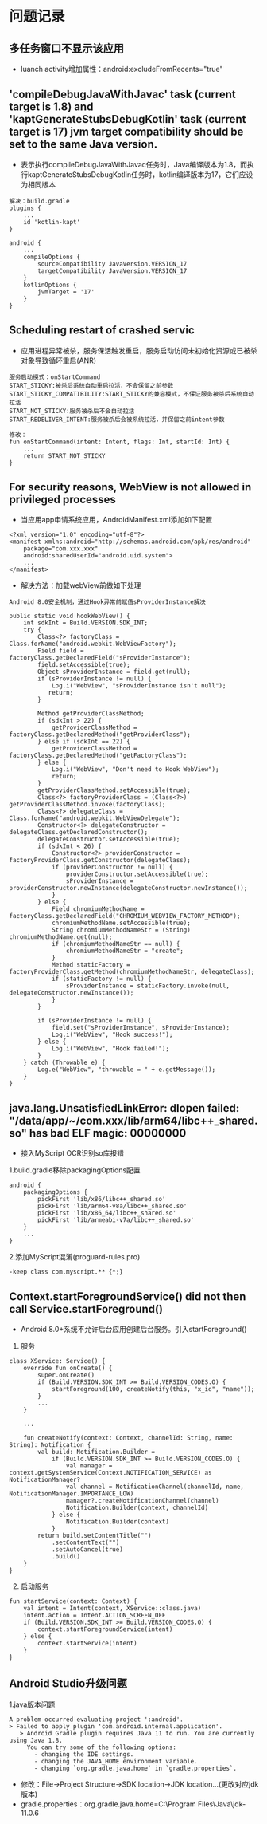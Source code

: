 # 问题记录

## 多任务窗口不显示该应用
* luanch activity增加属性：android:excludeFromRecents="true"

## 'compileDebugJavaWithJavac' task (current target is 1.8) and 'kaptGenerateStubsDebugKotlin' task (current target is 17) jvm target compatibility should be set to the same Java version.
* 表示执行compileDebugJavaWithJavac任务时，Java编译版本为1.8，而执行kaptGenerateStubsDebugKotlin任务时，kotlin编译版本为17，它们应设为相同版本
```
解决：build.gradle
plugins {
    ...
    id 'kotlin-kapt'
}

android {
    ...
    compileOptions {
        sourceCompatibility JavaVersion.VERSION_17
        targetCompatibility JavaVersion.VERSION_17
    }
    kotlinOptions {
        jvmTarget = '17'
    }
}
```

## Scheduling restart of crashed servic
* 应用进程异常被杀，服务保活触发重启，服务启动访问未初始化资源或已被杀对象导致循环重启(ANR)
```
服务启动模式：onStartCommand
START_STICKY:被杀后系统自动重启拉活，不会保留之前参数
START_STICKY_COMPATIBILITY:START_STICKY的兼容模式，不保证服务被杀后系统自动拉活
START_NOT_STICKY:服务被杀后不会自动拉活
START_REDELIVER_INTENT:服务被杀后会被系统拉活，并保留之前intent参数

修改：
fun onStartCommand(intent: Intent, flags: Int, startId: Int) {
    ...
    return START_NOT_STICKY
}
```

## For security reasons, WebView is not allowed in privileged processes
* 当应用app申请系统应用，AndroidManifest.xml添加如下配置
```
<?xml version="1.0" encoding="utf-8"?>
<manifest xmlns:android="http://schemas.android.com/apk/res/android"
    package="com.xxx.xxx"
    android:sharedUserId="android.uid.system">
    ...
</manifest>
```

* 解决方法：加载webView前做如下处理
```
Android 8.0安全机制，通过Hook异常前赋值sProviderInstance解决

public static void hookWebView() {
    int sdkInt = Build.VERSION.SDK_INT;
    try {
        Class<?> factoryClass = Class.forName("android.webkit.WebViewFactory");
        Field field = factoryClass.getDeclaredField("sProviderInstance");
        field.setAccessible(true);
        Object sProviderInstance = field.get(null);
        if (sProviderInstance != null) {
            Log.i("WebView", "sProviderInstance isn't null");
           return;
        }

        Method getProviderClassMethod;
        if (sdkInt > 22) {
            getProviderClassMethod = factoryClass.getDeclaredMethod("getProviderClass");
        } else if (sdkInt == 22) {
            getProviderClassMethod = factoryClass.getDeclaredMethod("getFactoryClass");
        } else {
            Log.i("WebView", "Don't need to Hook WebView");
            return;
        }
        getProviderClassMethod.setAccessible(true);
        Class<?> factoryProviderClass = (Class<?>) getProviderClassMethod.invoke(factoryClass);
        Class<?> delegateClass = Class.forName("android.webkit.WebViewDelegate");
        Constructor<?> delegateConstructor = delegateClass.getDeclaredConstructor();
        delegateConstructor.setAccessible(true);
        if (sdkInt < 26) {
            Constructor<?> providerConstructor = factoryProviderClass.getConstructor(delegateClass);
            if (providerConstructor != null) {
                providerConstructor.setAccessible(true);
                sProviderInstance = providerConstructor.newInstance(delegateConstructor.newInstance());
            }
        } else {
            Field chromiumMethodName = factoryClass.getDeclaredField("CHROMIUM_WEBVIEW_FACTORY_METHOD");
            chromiumMethodName.setAccessible(true);
            String chromiumMethodNameStr = (String) chromiumMethodName.get(null);
            if (chromiumMethodNameStr == null) {
                chromiumMethodNameStr = "create";
            }
            Method staticFactory = factoryProviderClass.getMethod(chromiumMethodNameStr, delegateClass);
            if (staticFactory != null) {
                sProviderInstance = staticFactory.invoke(null, delegateConstructor.newInstance());
            }
        }

        if (sProviderInstance != null) {
            field.set("sProviderInstance", sProviderInstance);
            Log.i("WebView", "Hook success!");
        } else {
            Log.i("WebView", "Hook failed!");
        }
    } catch (Throwable e) {
        Log.e("WebView", "throwable = " + e.getMessage());
    }
}
```

## java.lang.UnsatisfiedLinkError: dlopen failed: "/data/app/~/com.xxx/lib/arm64/libc++_shared.so" has bad ELF magic: 00000000
* 接入MyScript OCR识别so库报错

1.build.gradle移除packagingOptions配置
```
android {
    packagingOptions {
        pickFirst 'lib/x86/libc++_shared.so'
        pickFirst 'lib/arm64-v8a/libc++_shared.so'
        pickFirst 'lib/x86_64/libc++_shared.so'
        pickFirst 'lib/armeabi-v7a/libc++_shared.so'
    }
    ...
}
```

2.添加MyScript混淆(proguard-rules.pro)
```
-keep class com.myscript.** {*;}
```

## Context.startForegroundService() did not then call Service.startForeground()
* Android 8.0+系统不允许后台应用创建后台服务。引入startForeground()
1. 服务
```
class XService: Service() {
    override fun onCreate() {
        super.onCreate()
        if (Build.VERSION.SDK_INT >= Build.VERSION_CODES.O) {
            startForeground(100, createNotify(this, "x_id", "name"));
        }
        ...
    }

    ...

    fun createNotify(context: Context, channelId: String, name: String): Notification {
        val build: Notification.Builder =
            if (Build.VERSION.SDK_INT >= Build.VERSION_CODES.O) {
                val manager = context.getSystemService(Context.NOTIFICATION_SERVICE) as NotificationManager?
                val channel = NotificationChannel(channelId, name, NotificationManager.IMPORTANCE_LOW)
                manager?.createNotificationChannel(channel)
                Notification.Builder(context, channelId)
            } else {
                Notification.Builder(context)
            }
        return build.setContentTitle("")
            .setContentText("")
            .setAutoCancel(true)
            .build()
    }
}
```
2. 启动服务
```
fun startService(context: Context) {
    val intent = Intent(context, XService::class.java)
    intent.action = Intent.ACTION_SCREEN_OFF
    if (Build.VERSION.SDK_INT >= Build.VERSION_CODES.O) {
        context.startForegroundService(intent)
    } else {
        context.startService(intent)
    }
}
```

## Android Studio升级问题
1.java版本问题
```
A problem occurred evaluating project ':android'.
> Failed to apply plugin 'com.android.internal.application'.
   > Android Gradle plugin requires Java 11 to run. You are currently using Java 1.8.
     You can try some of the following options:
       - changing the IDE settings.
       - changing the JAVA_HOME environment variable.
       - changing `org.gradle.java.home` in `gradle.properties`.
```
* 修改：File->Project Structure->SDK location->JDK location...(更改对应jdk版本)
* gradle.properties：org.gradle.java.home=C\:\\Program Files\\Java\\jdk-11.0.6
